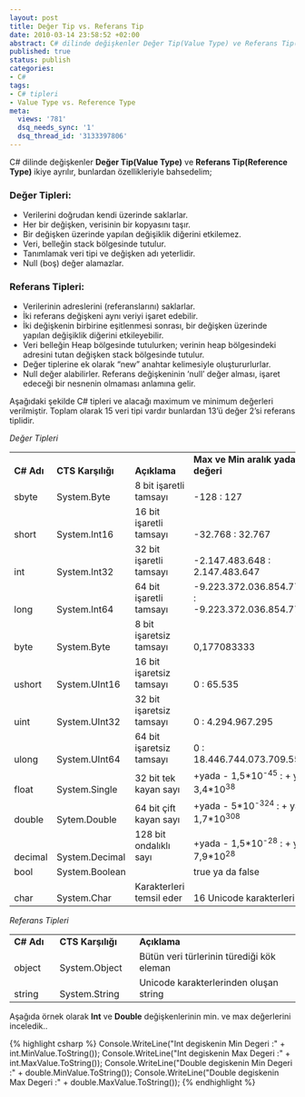 ```yaml
---
layout: post
title: Değer Tip vs. Referans Tip
date: 2010-03-14 23:58:52 +02:00
abstract: C# dilinde değişkenler Değer Tip(Value Type) ve Referans Tip(Reference Type) ikiye ayrılır, bunlardan özellikleriyle bahsedelim...
published: true
status: publish
categories:
- C#
tags:
- C# tipleri
- Value Type vs. Reference Type
meta:
  views: '781'
  dsq_needs_sync: '1'
  dsq_thread_id: '3133397806'
---
```


C# dilinde değişkenler **Değer Tip(Value Type)** ve **Referans Tip(Reference Type)** ikiye ayrılır, bunlardan özellikleriyle bahsedelim;

### Değer Tipleri:

- Verilerini doğrudan kendi üzerinde saklarlar.
- Her bir değişken, verisinin bir kopyasını taşır.
- Bir değişken üzerinde yapılan değişiklik diğerini etkilemez.
- Veri, belleğin stack bölgesinde tutulur.
- Tanımlamak veri tipi ve değişken adı yeterlidir.
- Null (boş) değer alamazlar.

### Referans Tipleri:

- Verilerinin adreslerini (referanslarını) saklarlar.
- İki referans değişkeni aynı veriyi işaret edebilir.
- İki değişkenin birbirine eşitlenmesi sonrası, bir değişken üzerinde yapılan değişiklik diğerini etkileyebilir.
- Veri belleğin Heap bölgesinde tutulurken; verinin heap bölgesindeki adresini tutan değişken stack bölgesinde tutulur.
- Değer tiplerine ek olarak “new” anahtar kelimesiyle oluştururlurlar.
- Null değer alabilirler. Referans değişkeninin ‘null’ değer alması, işaret edeceği bir nesnenin olmaması anlamına gelir.

Aşağıdaki şekilde C# tipleri ve alacağı maximum ve minimum değerleri verilmiştir. Toplam olarak 15 veri tipi vardır bunlardan 13’ü değer 2’si referans tiplidir.

*Değer Tipleri*

<table border="0" cellspacing="0" cellpadding="0" width="625">
<tbody>
<tr>
<td width="67" valign="bottom"><strong>C# Adı</strong></td>
<td width="118" valign="bottom"><strong>CTS Karşılığı</strong></td>
<td width="168" valign="bottom"><strong>Açıklama</strong></td>
<td width="272" valign="bottom"><strong>Max ve Min  aralık yada değeri</strong></td>
</tr>
<tr>
<td width="67" valign="bottom">sbyte</td>
<td width="118" valign="bottom">System.Byte</td>
<td width="168" valign="bottom">8 bit işaretli  tamsayı</td>
<td width="272" valign="bottom">-128 : 127</td>
</tr>
<tr>
<td width="67" valign="bottom">short</td>
<td width="118" valign="bottom">System.Int16</td>
<td width="168" valign="bottom">16 bit  işaretli tamsayı</td>
<td width="272" valign="bottom">-32.768 :  32.767</td>
</tr>
<tr>
<td width="67" valign="bottom">int</td>
<td width="118" valign="bottom">System.Int32</td>
<td width="168" valign="bottom">32 bit  işaretli tamsayı</td>
<td width="272" valign="bottom">-2.147.483.648  : 2.147.483.647</td>
</tr>
<tr>
<td width="67" valign="bottom">long</td>
<td width="118" valign="bottom">System.Int64</td>
<td width="168" valign="bottom">64 bit  işaretli tamsayı</td>
<td width="272" valign="bottom">-9.223.372.036.854.775.808  : -9.223.372.036.854.775.807</td>
</tr>
<tr>
<td width="67" valign="bottom">byte</td>
<td width="118" valign="bottom">System.Byte</td>
<td width="168" valign="bottom">8 bit  işaretsiz tamsayı</td>
<td width="272" valign="bottom">0,177083333</td>
</tr>
<tr>
<td width="67" valign="bottom">ushort</td>
<td width="118" valign="bottom">System.UInt16</td>
<td width="168" valign="bottom">16 bit  işaretsiz tamsayı</td>
<td width="272" valign="bottom">0 : 65.535</td>
</tr>
<tr>
<td width="67" valign="bottom">uint</td>
<td width="118" valign="bottom">System.UInt32</td>
<td width="168" valign="bottom">32 bit  işaretsiz tamsayı</td>
<td width="272" valign="bottom">0 :  4.294.967.295</td>
</tr>
<tr>
<td width="67" valign="bottom">ulong</td>
<td width="118" valign="bottom">System.UInt64</td>
<td width="168" valign="bottom">64 bit  işaretsiz tamsayı</td>
<td width="272" valign="bottom">0 :  18.446.744.073.709.551.615</td>
</tr>
<tr>
<td width="67" valign="bottom">float</td>
<td width="118" valign="bottom">System.Single</td>
<td width="168" valign="bottom">32 bit tek  kayan sayı</td>
<td width="272" valign="bottom">+yada - 1,5*10<sup>-45</sup> : + ya da - 3,4*10<sup>38</sup></td>
</tr>
<tr>
<td width="67" valign="bottom">double</td>
<td width="118" valign="bottom">Sytem.Double</td>
<td width="168" valign="bottom">64 bit çift  kayan sayı</td>
<td width="272" valign="bottom">+yada - 5*10<sup>-324</sup> : + ya da - 1,7*10<sup>308</sup></td>
</tr>
<tr>
<td width="67" valign="bottom">decimal</td>
<td width="118" valign="bottom">System.Decimal</td>
<td width="168" valign="bottom">128 bit  ondalıklı sayı</td>
<td width="272" valign="bottom">+yada - 1,5*10<sup>-28</sup> : + ya da - 7,9*10<sup>28</sup></td>
</tr>
<tr>
<td width="67" valign="bottom">bool</td>
<td width="118" valign="bottom">System.Boolean</td>
<td width="168" valign="bottom"></td>
<td width="272" valign="bottom">true ya da  false</td>
</tr>
<tr>
<td width="67" valign="bottom">char</td>
<td width="118" valign="bottom">System.Char</td>
<td width="168" valign="bottom">Karakterleri  temsil eder</td>
<td width="272" valign="bottom">16 Unicode  karakterleri</td>
</tr>
</tbody>
</table>

*Referans Tipleri*

<table border="0" cellspacing="0" cellpadding="0" width="625">
<tbody>
<tr>
<td width="81" valign="bottom"><strong>C# Adı</strong></td>
<td width="138" valign="bottom"><strong>CTS Karşılığı</strong></td>
<td width="405" valign="bottom"><strong>Açıklama</strong></td>
</tr>
<tr>
<td width="81" valign="bottom">object</td>
<td width="138" valign="bottom">System.Object</td>
<td width="405" valign="bottom">Bütün veri  türlerinin türediği kök eleman</td>
</tr>
<tr>
<td width="81" valign="bottom">string</td>
<td width="138" valign="bottom">System.String</td>
<td width="405" valign="bottom">Unicode  karakterlerinden oluşan string</td>
</tr>
</tbody>
</table>

Aşağıda örnek olarak **Int** ve **Double** değişkenlerinin min. ve max değerlerini inceledik..

{% highlight csharp %}
Console.WriteLine("Int degiskenin Min Degeri :" + int.MinValue.ToString());
Console.WriteLine("Int degiskenin Max Degeri :" + int.MaxValue.ToString());
Console.WriteLine("Double degiskenin Min Degeri :" + double.MinValue.ToString());
Console.WriteLine("Double degiskenin Max Degeri :" + double.MaxValue.ToString());
{% endhighlight %}
